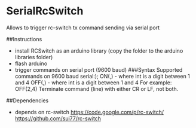 # SerialRcSwitch
Allows to trigger rc-switch tx command sending via serial port

##Instructions
- install RCSwitch as an arduino library (copy the folder to the arduino libraries folder)
- flash arduino
- trigger commands on serial port (9600 baud)
###Syntax
Supported commands on 9600 baud serial:);
ON(<int>,<int>) - where int is a digit between 1 and 4
OFF(<int>,<int>) - where int is a digit between 1 and 4
For example: OFF(2,4)
Terminate command (line) with either CR or LF, not both.

##Dependencies 
- depends on rc-switch https://code.google.com/p/rc-switch/ https://github.com/sui77/rc-switch





